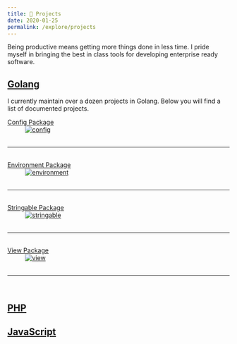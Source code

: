 ```yaml
---
title: 💼 Projects
date: 2020-01-25
permalink: /explore/projects
---
```


Being productive means getting more things done in less time. I pride myself in bringing the best in class tools for developing enterprise ready software.

## <a href="https://reglue4go.github.io" target="_blank">Golang</a>

I currently maintain over a dozen projects in Golang. Below you will find a list of documented projects.

<dl>
  <dt>
  	<a href="https://reglue4go.github.io/config/" target="_blank">Config Package</a>
 	<br/>
  </dt>
  <dd class="margin-0">
	<a href="https://reglue4go.github.io/config/" target="_blank">
		<img src="{{ '/assets/img/reglue4goConfig.png' | relative_url }}" alt="config" />
	</a>
  </dd>
  <br/><hr/><br/>

  <dt>
  	<a href="https://reglue4go.github.io/env/" target="_blank">Environment Package</a>
  	<br/>
  </dt>
  <dd class="margin-0">
	<a href="https://reglue4go.github.io/env/" target="_blank">
		<img src="{{ '/assets/img/reglue4goEnvironment.png' | relative_url }}" alt="environment" />
	</a>
  </dd>
  <br/><hr/><br/>

  <dt>
  	<a href="https://reglue4go.github.io/stringable/" target="_blank">Stringable Package</a>
 	<br/>
  </dt>
  <dd class="margin-0">
	<a href="https://reglue4go.github.io/stringable/" target="_blank">
		<img src="{{ '/assets/img/reglue4goStringable.png' | relative_url }}" alt="stringable" />
	</a>
  </dd>
  <br/><hr/><br/>

  <dt>
  	<a href="https://reglue4go.github.io/view/" target="_blank">View Package</a>
 	<br/>
  </dt>
  <dd class="margin-0">
	<a href="https://reglue4go.github.io/view/" target="_blank">
		<img src="{{ '/assets/img/reglue4goView.png' | relative_url }}" alt="view" />
	</a>
  </dd>
  <br/><hr/><br/>

</dl>

## <a href="https://github.com/reglue4php" target="_blank">PHP</a>

## <a href="https://github.com/reglue4js" target="_blank">JavaScript</a>
